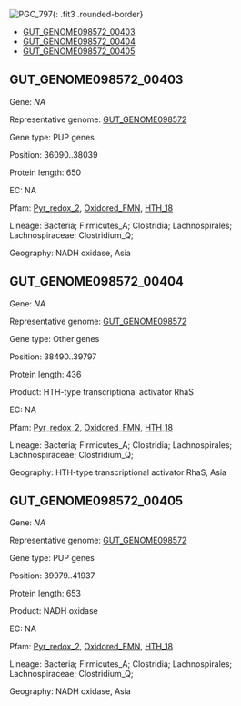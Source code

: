 ![PGC_797](../static/images/Clusters_figure/PGC_797.jpg){: .fit3 .rounded-border}

<ul id="myTab" class="nav nav-tabs">
  <li class="active">
        <a href="#tab1" data-toggle="tab">GUT_GENOME098572_00403</a>
  </li>
<li><a href="#tab2" data-toggle="tab">GUT_GENOME098572_00404</a></li>
<li><a href="#tab3" data-toggle="tab">GUT_GENOME098572_00405</a></li>
</ul>

<div id="myTabContent" class="tab-content">
  <div class="tab-pane fade in active" id="tab1">

<h2 id="GUT_GENOME098572_00403">GUT_GENOME098572_00403</h2>
<p>Gene: <em>NA</em>
<p>Representative genome: <a href="https://www.ebi.ac.uk/metagenomics/genomes/MGYG-HGUT-01617">GUT_GENOME098572</a></p>
<p>Gene type: PUP genes</p>
<p>Position: 36090..38039</p>
<p>Protein length: 650</p>
<p>EC: NA</p>
<p>Pfam: <a href="http://pfam.xfam.org/family/Pyr_redox_2">Pyr_redox_2</a>, <a href="http://pfam.xfam.org/family/Oxidored_FMN">Oxidored_FMN</a>, <a href="http://pfam.xfam.org/family/HTH_18">HTH_18</a></p>
<p>Lineage: Bacteria; Firmicutes_A; Clostridia; Lachnospirales; Lachnospiraceae; Clostridium_Q; </p>
<p>Geography: NADH oxidase, Asia</p>
  </div>

  <div class="tab-pane fade" id="tab2">

<h2 id="GUT_GENOME098572_00404">GUT_GENOME098572_00404</h2>
<p>Gene: <em>NA</em></p>
<p>Representative genome: <a href="https://www.ebi.ac.uk/metagenomics/genomes/MGYG-HGUT-01617">GUT_GENOME098572</a></p>
<p>Gene type: Other genes</p>
<p>Position: 38490..39797</p>
<p>Protein length: 436</p>
<p>Product: HTH-type transcriptional activator RhaS</p>
<p>EC: NA</p>
<p>Pfam: <a href="http://pfam.xfam.org/family/Pyr_redox_2">Pyr_redox_2</a>, <a href="http://pfam.xfam.org/family/Oxidored_FMN">Oxidored_FMN</a>, <a href="http://pfam.xfam.org/family/HTH_18">HTH_18</a></p>
<p>Lineage: Bacteria; Firmicutes_A; Clostridia; Lachnospirales; Lachnospiraceae; Clostridium_Q; </p>
<p>Geography: HTH-type transcriptional activator RhaS, Asia</p>

  </div>
  <div class="tab-pane fade" id="tab3">

<h2 id="GUT_GENOME098572_00405">GUT_GENOME098572_00405</h2>
<p>Gene: <em>NA</em></p>
<p>Representative genome: <a href="https://www.ebi.ac.uk/metagenomics/genomes/MGYG-HGUT-01617">GUT_GENOME098572</a></p>
<p>Gene type: PUP genes</p>
<p>Position: 39979..41937</p>
<p>Protein length: 653</p>
<p>Product: NADH oxidase</p>
<p>EC: NA</p>
<p>Pfam: <a href="http://pfam.xfam.org/family/Pyr_redox_2">Pyr_redox_2</a>, <a href="http://pfam.xfam.org/family/Oxidored_FMN">Oxidored_FMN</a>, <a href="http://pfam.xfam.org/family/HTH_18">HTH_18</a></p>
<p>Lineage: Bacteria; Firmicutes_A; Clostridia; Lachnospirales; Lachnospiraceae; Clostridium_Q; </p>
<p>Geography: NADH oxidase, Asia</p>

  </div>
</div>
